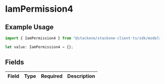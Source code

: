 # IamPermission4

## Example Usage

```typescript
import { IamPermission4 } from "@stackone/stackone-client-ts/sdk/models/shared";

let value: IamPermission4 = {};
```

## Fields

| Field       | Type        | Required    | Description |
| ----------- | ----------- | ----------- | ----------- |